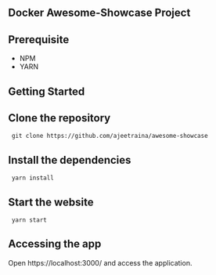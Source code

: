 ## Docker Awesome-Showcase Project

## Prerequisite

- NPM
- YARN


## Getting Started

## Clone the repository

```
 git clone https://github.com/ajeetraina/awesome-showcase
```

## Install the dependencies

```
 yarn install
```

## Start the website

```
 yarn start
```

## Accessing the app

Open https://localhost:3000/ and access the application.
